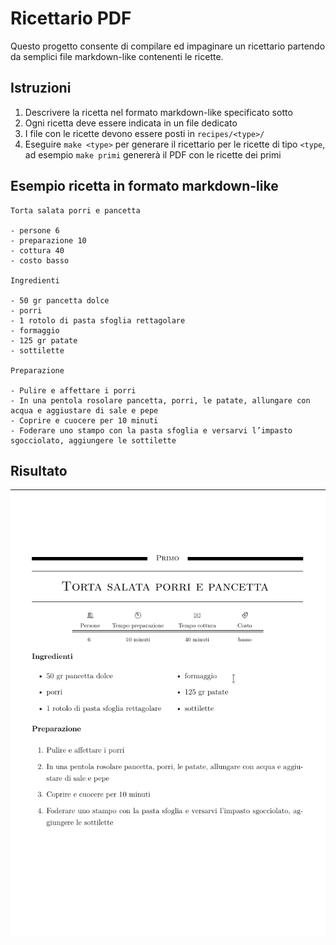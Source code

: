 # Ricettario PDF

Questo progetto consente di compilare ed impaginare un ricettario partendo da semplici file markdown-like contenenti le ricette.

## Istruzioni

1. Descrivere la ricetta nel formato markdown-like specificato sotto
2. Ogni ricetta deve essere indicata in un file dedicato
3. I file con le ricette devono essere posti in `recipes/<type>/`
4. Eseguire `make <type>` per generare il ricettario per le ricette di tipo `<type`, ad esempio `make primi` genererà il PDF con le ricette dei primi

## Esempio ricetta in formato markdown-like

```
Torta salata porri e pancetta

- persone 6
- preparazione 10
- cottura 40
- costo basso

Ingredienti

- 50 gr pancetta dolce
- porri
- 1 rotolo di pasta sfoglia rettagolare
- formaggio
- 125 gr patate
- sottilette

Preparazione

- Pulire e affettare i porri
- In una pentola rosolare pancetta, porri, le patate, allungare con acqua e aggiustare di sale e pepe
- Coprire e cuocere per 10 minuti
- Foderare uno stampo con la pasta sfoglia e versarvi l’impasto sgocciolato, aggiungere le sottilette

```

## Risultato

![example](./readme/example.png)

